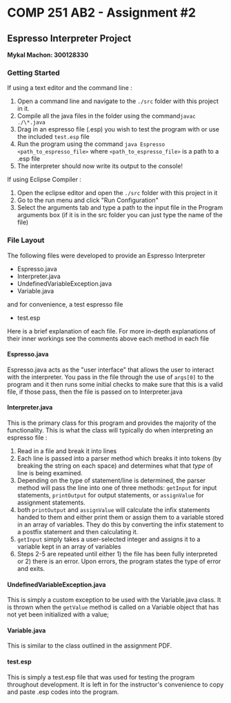 # COMP 251 AB2 - Assignment #2

## Espresso Interpreter Project

**Mykal Machon: 300128330**

### Getting Started

If using a text editor and the command line :

1. Open a command line and navigate to the `./src` folder with this project in it.
2. Compile all the java files in the folder using the command`javac ./\*.java`
3. Drag in an espresso file (.esp) you wish to test the program with or use the included `test.esp` file
4. Run the program using the command `java Espresso <path_to_espresso_file>` where `<path_to_espresso_file>` is a path to a .esp file
5. The interpreter should now write its output to the console!

If using Eclipse Compiler :

1. Open the eclipse editor and open the `./src` folder with this project in it
2. Go to the run menu and click "Run Configuration"
3. Select the arguments tab and type a path to the input file in the Program arguments box (if it is in the src folder you can just type the name of the file)

### File Layout

The following files were developed to provide an Espresso Interpreter

- Espresso.java
- Interpreter.java
- UndefinedVariableException.java
- Variable.java

and for convenience, a test espresso file

- test.esp

Here is a brief explanation of each file. For more in-depth explanations of their inner workings see the comments above each method in each file

#### Espresso.java

Espresso.java acts as the "user interface" that allows the user to interact with the interpreter. You pass in the file through the use of `args[0]` to the program and it then runs some initial checks to make sure that this is a valid file, if those pass, then the file is passed on to Interpreter.java

#### Interpreter.java

This is the primary class for this program and provides the majority of the functionality. This is what the class will typically do when interpreting an espresso file :

1. Read in a file and break it into lines
2. Each line is passed into a parser method which breaks it into tokens (by breaking the string on each space) and determines what that _type_ of line is being examined.
3. Depending on the type of statement/line is determined, the parser method will pass the line into one of three methods: `getInput` for input statements, `printOutput` for output statements, or `assignValue` for assignment statements.
4. both `printOutput` and `assignValue` will calculate the infix statements handed to them and either print them or assign them to a variable stored in an array of variables. They do this by converting the infix statement to a postfix statement and then calculating it.
5. `getInput` simply takes a user-selected integer and assigns it to a variable kept in an array of variables
6. Steps 2-5 are repeated until either 1) the file has been fully interpreted or 2) there is an error. Upon errors, the program states the type of error and exits.

#### UndefinedVariableException.java

This is simply a custom exception to be used with the Variable.java class. It is thrown when the `getValue` method is called on a Variable object that has not yet been initialized with a value;

#### Variable.java

This is similar to the class outlined in the assignment PDF.

#### test.esp

This is simply a test.esp file that was used for testing the program throughout development. It is left in for the instructor's convenience to copy and paste .esp codes into the program.
